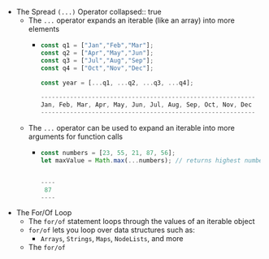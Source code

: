 - The Spread `(...)` Operator
  collapsed:: true
	- The `...` operator expands an iterable (like an array) into more elements
		- ``` javascript
		  const q1 = ["Jan","Feb","Mar"];
		  const q2 = ["Apr","May","Jun"];
		  const q3 = ["Jul","Aug","Sep"];
		  const q4 = ["Oct","Nov","Dec"];
		  
		  const year = [...q1, ...q2, ...q3, ...q4];
		  
		  -----------------------------------------------------------
		  Jan, Feb, Mar, Apr, May, Jun, Jul, Aug, Sep, Oct, Nov, Dec
		  -----------------------------------------------------------
		  ```
	- The `...` operator can be used to expand an iterable into more arguments for function calls
		- ``` javascript
		  const numbers = [23, 55, 21, 87, 56];
		  let maxValue = Math.max(...numbers); // returns highest number
		  
		  
		  ----
		   87
		  ----
		  
		  ```
- The For/Of Loop
	- The `for/of` statement loops through the values of an iterable object
	- `for/of` lets you loop over data structures such as:
		- `Arrays`, `Strings`, `Maps`, `NodeLists`, and more
	- The `for/of`
